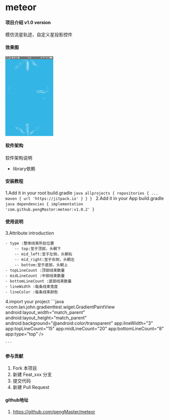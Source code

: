 # meteor

#### 项目介绍 v1.0 version
模仿流星轨迹，自定义星投影控件

#### 效果图
   <img src="https://github.com/pengMaster/meteor/blob/master/doc/show.png" width="150" height="250" align="center" alt=""/>  
   
#### 软件架构
软件架构说明
 - library依赖


#### 安装教程

1.Add it in your root build.gradle
    ```java
    allprojects {
		repositories {
			...
			maven { url 'https://jitpack.io' }
		}
	}
    ```
2.Add it in your App build.gradle
    ```java
    dependencies {
        implementation 'com.github.pengMaster:meteor:v1.0.2'
    }
    ```

#### 使用说明


3.Attribute introduction

    - type :整体线束所处位置
        -- top:至于顶部，头朝下
        -- mid_left:至于左侧，头朝右
        -- mid_right:至于右侧，头朝左
        -- bottom:至于底部，头朝上
    - topLineCount :顶部线束数量
    - midLineCount :中部线束数量
    - bottomLineCount :底部线束数量
    - lineWidth :每条线束宽度
    - lineColor :每条线束颜色

4.import your project
    ```java
    <com.lan.john.gradienttest.wiget.GradientPaintView
        android:layout_width="match_parent"
        android:layout_height="match_parent"
        android:background="@android:color/transparent"
        app:lineWidth="3"
        app:topLineCount="15"
        app:midLineCount="20"
        app:bottomLineCount="8"
        app:type="top" />

    ```
#### 参与贡献

1. Fork 本项目
2. 新建 Feat_xxx 分支
3. 提交代码
4. 新建 Pull Request


#### github地址

1. https://github.com/pengMaster/meteor
